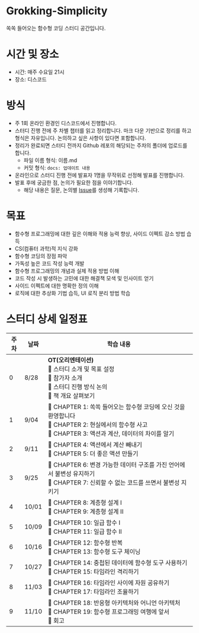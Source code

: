 # Grokking-Simplicity
쏙쏙 들어오는 함수형 코딩 스터디 공간입니다.

# 시간 및 장소
- 시간: 매주 수요일 21시
- 장소: 디스코드 

# 방식
- 주 1회 온라인 환경인 디스코드에서 진행합니다.
- 스터디 진행 전에 주 차별 챕터를 읽고 정리합니다. 마크 다운 기반으로 정리를 하고 형식은 자유입니다. 논의하고 싶은 사항이 있다면 포함합니다.
- 정리가 완료되면 스터디 전까지 Github 레포의 해당되는 주차의 폴더에 업로드를 합니다.
  - 파일 이름 형식: 이름.md
  - 커밋 형식: `docs: 업데이트 내용`
- 온라인으로 스터디 진행 전에 발표자 1명을 무작위로 선정해 발표를 진행합니다.
- 발표 후에 궁금한 점, 논의가 필요한 점을 이야기합니다.
  - 해당 내용은 질문, 논의별 [Issue](https://github.com/FEBookStudy/Grokking-Simplicity/issues)를 생성해 기록합니다.

# 목표
- 함수형 프로그래밍에 대한 깊은 이해와 적용 능력 향상, 사이드 이펙트 감소 방법 습득
- CS(컴퓨터 과학)적 지식 강화
- 함수형 코딩의 장점 파악
- 가독성 높은 코드 작성 능력 개발
- 함수형 프로그래밍의 개념과 실제 적용 방법 이해
- 코드 작성 시 발생하는 고민에 대한 해결책 모색 및 인사이트 얻기
- 사이드 이펙트에 대한 명확한 정의 이해
- 로직에 대한 추상화 기법 습득, UI 로직 분리 방법 학습


# 스터디 상세 일정표

| 주차 | 날짜 | 학습 내용 |
|------|------|-----------|
| 0 | 8/28 | **OT(오리엔테이션)**<br>🔷 스터디 소개 및 목표 설정<br>🔷 참가자 소개<br>🔷 스터디 진행 방식 논의<br>🔷 책 개요 살펴보기 |
| 1 | 9/04 | 🔷 CHAPTER 1: 쏙쏙 들어오는 함수형 코딩에 오신 것을 환영합니다<br>🔷 CHAPTER 2: 현실에서의 함수형 사고<br>🔷 CHAPTER 3: 액션과 계산, 데이터의 차이를 알기 |
| 2 | 9/11 | 🔷 CHAPTER 4: 액션에서 계산 빼내기<br>🔷 CHAPTER 5: 더 좋은 액션 만들기 |
| 3 | 9/25 | 🔷 CHAPTER 6: 변경 가능한 데이터 구조를 가진 언어에서 불변성 유지하기<br>🔷 CHAPTER 7: 신뢰할 수 없는 코드를 쓰면서 불변성 지키기 |
| 4 | 10/01 | 🔷 CHAPTER 8: 계층형 설계 I<br>🔷 CHAPTER 9: 계층형 설계 II |
| 5 | 10/09 | 🔷 CHAPTER 10: 일급 함수 I<br>🔷 CHAPTER 11: 일급 함수 II |
| 6 | 10/16 | 🔷 CHAPTER 12: 함수형 반복<br>🔷 CHAPTER 13: 함수형 도구 체이닝 |
| 7 | 10/27 | 🔷 CHAPTER 14: 중첩된 데이터에 함수형 도구 사용하기<br>🔷 CHAPTER 15: 타임라인 격리하기 |
| 8 | 11/03 | 🔷 CHAPTER 16: 타임라인 사이에 자원 공유하기<br>🔷 CHAPTER 17: 타임라인 조율하기 |
| 9 | 11/10 | 🔷 CHAPTER 18: 반응형 아키텍처와 어니언 아키텍처<br>🔷 CHAPTER 19: 함수형 프로그래밍 여행에 앞서<br>🔷 회고 |
